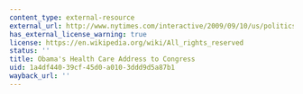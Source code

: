 ```yaml
---
content_type: external-resource
external_url: http://www.nytimes.com/interactive/2009/09/10/us/politics/20090910-obama-health.html
has_external_license_warning: true
license: https://en.wikipedia.org/wiki/All_rights_reserved
status: ''
title: Obama's Health Care Address to Congress
uid: 1a4df440-39cf-45d0-a010-3ddd9d5a87b1
wayback_url: ''
---
```

